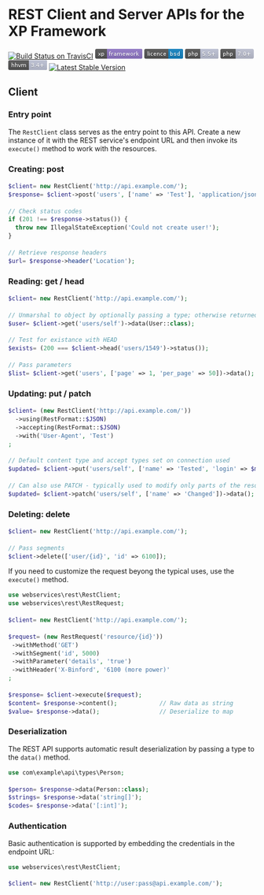 REST Client and Server APIs for the XP Framework
========================================================================

[![Build Status on TravisCI](https://secure.travis-ci.org/xp-framework/rest.svg)](http://travis-ci.org/xp-framework/rest)
[![XP Framework Module](https://raw.githubusercontent.com/xp-framework/web/master/static/xp-framework-badge.png)](https://github.com/xp-framework/core)
[![BSD Licence](https://raw.githubusercontent.com/xp-framework/web/master/static/licence-bsd.png)](https://github.com/xp-framework/core/blob/master/LICENCE.md)
[![Required PHP 5.5+](https://raw.githubusercontent.com/xp-framework/web/master/static/php-5_5plus.png)](http://php.net/)
[![Supports PHP 7.0+](https://raw.githubusercontent.com/xp-framework/web/master/static/php-7_0plus.png)](http://php.net/)
[![Required HHVM 3.4+](https://raw.githubusercontent.com/xp-framework/web/master/static/hhvm-3_4plus.png)](http://hhvm.com/)
[![Latest Stable Version](https://poser.pugx.org/xp-framework/rest/version.png)](https://packagist.org/packages/xp-framework/rest)

Client
------

### Entry point

The `RestClient` class serves as the entry point to this API. Create a new instance of it with the REST service's endpoint URL and then invoke its `execute()` method to work with the resources.

### Creating: post

```php
$client= new RestClient('http://api.example.com/');
$response= $client->post('users', ['name' => 'Test'], 'application/json');

// Check status codes
if (201 !== $response->status()) {
  throw new IllegalStateException('Could not create user!');
}

// Retrieve response headers
$url= $response->header('Location');
```

### Reading: get / head
```php
$client= new RestClient('http://api.example.com/');

// Unmarshal to object by optionally passing a type; otherwise returned as map
$user= $client->get('users/self')->data(User::class);

// Test for existance with HEAD
$exists= (200 === $client->head('users/1549')->status());

// Pass parameters
$list= $client->get('users', ['page' => 1, 'per_page' => 50])->data();
```

### Updating: put / patch
```php
$client= (new RestClient('http://api.example.com/'))
  ->using(RestFormat::$JSON)
  ->accepting(RestFormat::$JSON)
  ->with('User-Agent', 'Test')
;

// Default content type and accept types set on connection used
$updated= $client->put('users/self', ['name' => 'Tested', 'login' => $mail])->data();

// Can also use PATCH - typically used to modify only parts of the resoure
$updated= $client->patch('users/self', ['name' => 'Changed'])->data();
```

### Deleting: delete
```php
$client= new RestClient('http://api.example.com/');

// Pass segments
$client->delete(['user/{id}', 'id' => 6100]);
```

If you need to customize the request beyong the typical uses, use the `execute()` method.

```php
use webservices\rest\RestClient;
use webservices\rest\RestRequest;

$client= new RestClient('http://api.example.com/');

$request= (new RestRequest('resource/{id}'))
 ->withMethod('GET')
 ->withSegment('id', 5000)
 ->withParameter('details', 'true')
 ->withHeader('X-Binford', '6100 (more power)'
;

$response= $client->execute($request);
$content= $response->content();            // Raw data as string
$value= $response->data();                 // Deserialize to map
```

### Deserialization

The REST API supports automatic result deserialization by passing a type to the `data()` method.

```php
use com\example\api\types\Person;

$person= $response->data(Person::class);
$strings= $response->data('string[]');
$codes= $response->data('[:int]');
```

### Authentication

Basic authentication is supported by embedding the credentials in the endpoint URL:

```php
use webservices\rest\RestClient;

$client= new RestClient('http://user:pass@api.example.com/');
```